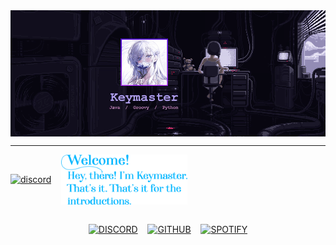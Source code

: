 <img src="background.gif" align="center" />

<hr />

<div>
  <a href="https://youtu.be/dQw4w9WgXcQ"><img align="center" src="https://lanyard-profile-readme.vercel.app/api/784162317079281685" alt="discord" width="50%" /></a>&nbsp;&nbsp;&nbsp;
  <a href="https://i.redd.it/q01lsl638vg71.png"><img align="center" src="./intro.png" alt="greet" width="40%" /></a>
</div>

<br />

<div align="center">

[![DISCORD](https://img.shields.io/badge/Discord%20-7289DA.svg?&style=for-the-badge&logo=discord&logoColor=white)](https://discord.com/users/784162317079281685)
&nbsp;&nbsp;
[![GITHUB](https://img.shields.io/badge/GitHub%20-191717.svg?&style=for-the-badge&logo=github&logoColor=white)](https://www.github.com/pagankeymaster)
&nbsp;&nbsp;
[![SPOTIFY](https://img.shields.io/badge/Spotify%20-1ed760.svg?&style=for-the-badge&logo=spotify&logoColor=white)](https://open.spotify.com/user/0zghyzmplyhbpbam3p6p8koz3)
